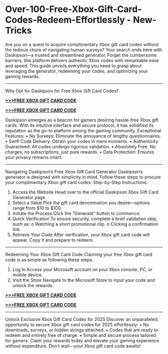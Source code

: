# Over-100-Free-Xbox-Gift-Card-Codes-Redeem-Effortlessly - New-Tricks
Are you on a quest to acquire complimentary Xbox gift card codes without the tedious chore of navigating human surveys? Your search ends here with Daskipson—a trusted and streamlined generator. Forget the cumbersome barriers; this platform delivers authentic Xbox codes with remarkable ease and speed. This guide unveils everything you need to grasp about leveraging the generator, redeeming your codes, and optimizing your gaming rewards.
________________________________________
Why Opt for Daskipson for Free Xbox Gift Card Codes?

**[>>>FREE XBOX GIFT CARD CODE](file:///D:/CPA%20COURSE/LANDING%20PAGE/COMPLETE%20LANDING%20PAGE/All%20Gift%20Card%202.html)**

**[>>>FREE XBOX GIFT CARD CODE](file:///D:/CPA%20COURSE/LANDING%20PAGE/COMPLETE%20LANDING%20PAGE/All%20Gift%20Card%202.html)**

Daskipson emerges as a beacon for gamers desiring hassle-free Xbox gift cards. With its intuitive interface and secure protocol, it has solidified its reputation as the go-to platform among the gaming community.
Exceptional Features:
•	No Surveys: Eliminate the annoyance of lengthy questionnaires.
•	Swift Code Delivery: Obtain your codes in mere moments.
•	Authenticity Guaranteed: All codes undergo rigorous validation.
•	Absolutely Free: No charges, no subscriptions, just pure rewards.
•	Data Protection: Ensures your privacy remains intact.
________________________________________
Navigating Daskipson’s Free Xbox Gift Card Generator
Daskipson’s generator is designed with simplicity in mind. Follow these steps to procure your complimentary Xbox gift card codes:
Step-by-Step Instructions:
1.	Access the Website
Head over to the official Daskipson Xbox Gift Card Generator page.
2.	Select a Value
Pick the gift card denomination you desire—options range from $10 to $100.
3.	Initiate the Process
Click the “Generate” button to commence.
4.	Quick Verification
To ensure security, complete a brief validation step, such as:
o	Watching a short promotional clip.
o	Clicking a confirmation link.
5.	Retrieve Your Code
After verification, your Xbox gift card code will appear. Copy it and prepare to redeem.
________________________________________
Redeeming Your Xbox Gift Card Code
Claiming your free Xbox gift card code is as simple as following these steps:
1.	Log In
Access your Microsoft account on your Xbox console, PC, or mobile device.
2.	Visit the Store
Navigate to the Microsoft Store to input your code and unlock the rewards.

**[>>>FREE XBOX GIFT CARD CODE](file:///D:/CPA%20COURSE/LANDING%20PAGE/COMPLETE%20LANDING%20PAGE/All%20Gift%20Card%202.html)**

**[>>>FREE XBOX GIFT CARD CODE](file:///D:/CPA%20COURSE/LANDING%20PAGE/COMPLETE%20LANDING%20PAGE/All%20Gift%20Card%202.html)**
________________________________________
Unlock Exclusive Xbox Gift Card Codes for 2025
Discover an unparalleled opportunity to secure Xbox gift card codes for 2025 effortlessly:
•	No downloads, surveys, or hidden strings attached.
•	Codes that are ready to redeem and entirely free of charge.
•	Simple and secure process tailored for gamers.
Claim your rewards today and elevate your gaming experience without expenditure. Don’t wait—your Xbox gift card code awaits!
